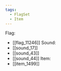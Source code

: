 ```yaml
---
tags:
  - FlagSet
  - Item
---
```

Flag:
- [[flag_11246]]
Sound:
- [[sound_17]]
- [[sound_43]]
- [[sound_44]]
Item:
- [[item_1499]]
